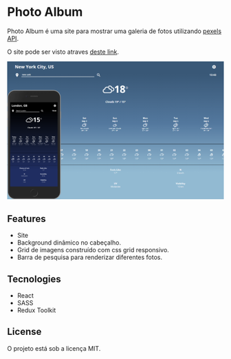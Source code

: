 # Photo Album

Photo Album é uma site para mostrar uma galeria de fotos utilizando [pexels API](https://www.pexels.com/api/).

O site pode ser visto atraves [deste link](https://photo-gallery-fuaberu.netlify.app/).

![Photo Album screenshot](https://github.com/fuaberu/my-portfolio/blob/3485346a3dc38558c313d1d0d402c62e8ea0e32d/src/assets/weather.png)

## Features

- Site
- Background dinâmico no cabeçalho.
- Grid de imagens construído com css grid responsivo.
- Barra de pesquisa para renderizar diferentes fotos.

## Tecnologies

- React
- SASS
- Redux Toolkit

## License

O projeto está sob a licença MIT.
